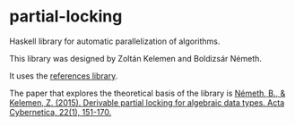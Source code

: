 # partial-locking
Haskell library for automatic parallelization of algorithms.

This library was designed by Zoltán Kelemen and Boldizsár Németh.

It uses the [references library](https://github.com/nboldi/references).

The paper that explores the theoretical basis of the library is [Németh, B., & Kelemen, Z. (2015). Derivable partial locking for algebraic data types. Acta Cybernetica, 22(1), 151-170.
](http://cyber.bibl.u-szeged.hu/index.php/actcybern/article/view/3874/3858)
